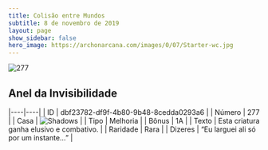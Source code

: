 ```yaml
---
title: Colisão entre Mundos
subtitle: 8 de novembro de 2019
layout: page
show_sidebar: false
hero_image: https://archonarcana.com/images/0/07/Starter-wc.jpg
---
```


![277](https://cdn.keyforgegame.com/media/card_front/pt/452_277_F7RPHF6XHVWC_pt.png)

## Anel da Invisibilidade

|----|----|
| ID | dbf23782-df9f-4b80-9b48-8cedda0293a6 |
| Número | 277 |
| Casa | ![Shadows](https://archonarcana.com/images/thumb/e/ee/Shadows.png/22px-Shadows.png "Sombras") |
| Tipo | Melhoria |
| Bônus | 1A |
| Texto | Esta criatura ganha elusivo e combativo. |
| Raridade | Rara |
| Dizeres | “Eu larguei ali só por um instante…” |